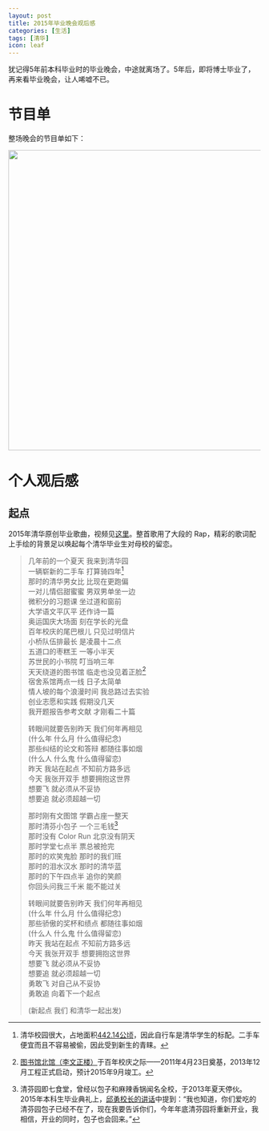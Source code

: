```yaml
---
layout: post
title: 2015年毕业晚会观后感
categories: [生活]
tags: [清华]
icon: leaf
---
```

犹记得5年前本科毕业时的毕业晚会，中途就离场了。5年后，即将博士毕业了，再来看毕业晚会，让人唏嘘不已。

# 节目单
整场晚会的节目单如下：

<img class="center" src="{{site.url}}/image/2015-07/2015-Graduation-Party.png" width="600px">

# 个人观后感

## 起点

2015年清华原创毕业歌曲，视频见[这里](http://v.youku.com/v_show/id_XMTI4MjE1OTY1Mg==.html?from=s1.8-1-1.2)。整首歌用了大段的 Rap，精彩的歌词配上手绘的背景足以唤起每个清华毕业生对母校的留恋。

> 几年前的一个夏天 我来到清华园  
> 一辆崭新的二手车 打算骑四年[^1]  
> 那时的清华男女比 比现在更跑偏  
> 一对儿情侣甜蜜蜜 男双男单坐一边  
> 微积分的习题课 坐过道和窗前  
> 大学语文平仄平 还作诗一篇  
> 奥运国庆大场面 刻在学长的光盘  
> 百年校庆的尾巴根儿 只见过明信片  
> 小桥队伍排最长 是凌晨十二点  
> 五道口的枣糕王 一等小半天  
> 苏世民的小书院 叮当响三年  
> 天天绕道的图书馆 临走也没见着正脸[^2]  
> 宿舍系馆两点一线 日子太简单  
> 情人坡的每个浪漫时间 我总路过去实验  
> 创业志愿和实践 假期没几天  
> 我开题报告参考文献 才刚看二十篇  
> 
> 转眼间就要告别昨天 我们何年再相见  
> (什么年 什么月 什么值得纪念)  
> 那些纠结的论文和答辩 都随往事如烟  
> (什么人 什么鬼 什么值得留恋)  
> 昨天 我站在起点 不知前方路多远  
> 今天 我张开双手 想要拥抱这世界  
> 想要飞 就必须从不妥协  
> 想要追 就必须超越一切  
> 
> 那时刚有文图馆 学霸占座一整天  
> 那时清芬小包子 一个三毛钱[^3]  
> 那时没有 Color Run 北京没有阴天  
> 那时学堂七点半 票总被抢完  
> 那时的欢笑鬼脸 那时的我们班  
> 那时的泪水汉水 那时的清华蓝  
> 那时的下午四点半 追你的笑颜  
> 你回头问我三千米 能不能过关  
> 
> 转眼间就要告别昨天 我们何年再相见  
> (什么年 什么月 什么值得纪念)  
> 那些骄傲的奖杯和绩点 都随往事如烟  
> (什么人 什么鬼 什么值得留恋)  
> 昨天 我站在起点 不知前方路多远  
> 今天 我张开双手 想要拥抱这世界  
> 想要飞 就必须从不妥协  
> 想要追 就必须超越一切  
> 勇敢飞 对自己从不妥协  
> 勇敢追 向着下一个起点  
> 
> (新起点 我们 和清华一起出发)

[^1]: 清华校园很大，占地面积[442.14公顷](http://www.tsinghua.edu.cn/publish/newthu/newthu_cnt/about/about-6.html)，因此自行车是清华学生的标配。二手车便宜而且不容易被偷，因此受到新生的青睐。

[^2]: [图书馆北馆（李文正楼）](http://lib.tsinghua.edu.cn/about/beiguan/beiguan.html)于百年校庆之际——2011年4月23日奠基，2013年12月工程正式启动，预计2015年9月竣工。

[^3]: 清芬园即七食堂，曾经以包子和麻辣香锅闻名全校，于2013年夏天停伙。2015年本科生毕业典礼上，[邱勇校长的讲话](http://news.tsinghua.edu.cn/publish/news/4205/2015/20150712090658606540272/20150712090658606540272_.html)中提到：“我也知道，你们爱吃的清芬园包子已经不在了，现在我要告诉你们，今年年底清芬园将重新开业，我相信，开业的同时，包子也会回来。”

